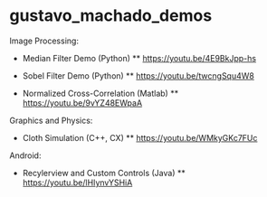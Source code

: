 # gustavo_machado_demos
Image Processing:
* Median Filter Demo (Python)
** https://youtu.be/4E9BkJpp-hs

* Sobel Filter Demo (Python)
** https://youtu.be/twcngSqu4W8

* Normalized Cross-Correlation (Matlab)
** https://youtu.be/9vYZ48EWpaA

Graphics and Physics:
* Cloth Simulation (C++, CX)
** https://youtu.be/WMkyGKc7FUc

Android:
* Recylerview and Custom Controls (Java)
** https://youtu.be/lHIynvYSHiA
